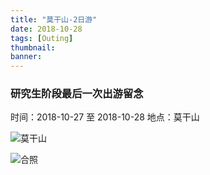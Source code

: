 ```yaml
---
title: "莫干山-2日游"
date: 2018-10-28
tags: [Outing]
thumbnail:
banner: 
---
```

### 研究生阶段最后一次出游留念
时间：2018-10-27 至 2018-10-28
地点：莫干山


![莫干山](/2018/10/28/Fall-Outing/pic1.jpg)

<!--more-->

![合照](/2018/10/28/Fall-Outing/pic2.jpg)